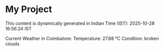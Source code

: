 # My Project

This content is dynamically generated in Indian Time (IST): 2025-10-28 16:56:24 IST


Current Weather in Coimbatore:
Temperature: 27.88 °C
Condition: broken clouds

